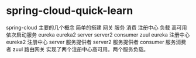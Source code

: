 # spring-cloud-quick-learn
spring-cloud 主要的几个概念 简单的搭建 网关 服务 消费 注册中心 负载 高可用
依次启动服务 eureka eureka2 server server2 consumer zuul
eureka 注册中心
eureka2 注册中心
server 服务提供者
server2 服务提供者
consumer 服务消费者
zuul 路由网关
实现了两个注册中心高可用。两个服务负载。
